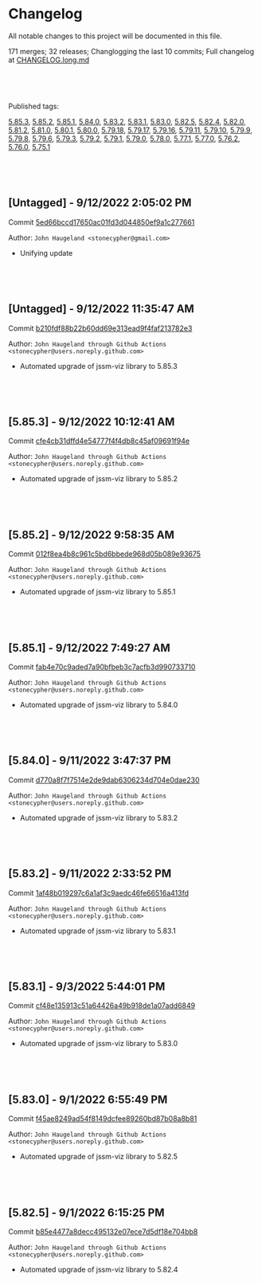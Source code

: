 # Changelog

All notable changes to this project will be documented in this file.

171 merges; 32 releases; Changlogging the last 10 commits; Full changelog at [CHANGELOG.long.md](CHANGELOG.long.md)



&nbsp;

&nbsp;

Published tags:

<a href="#5__85__3">5.85.3</a>, <a href="#5__85__2">5.85.2</a>, <a href="#5__85__1">5.85.1</a>, <a href="#5__84__0">5.84.0</a>, <a href="#5__83__2">5.83.2</a>, <a href="#5__83__1">5.83.1</a>, <a href="#5__83__0">5.83.0</a>, <a href="#5__82__5">5.82.5</a>, <a href="#5__82__4">5.82.4</a>, <a href="#5__82__0">5.82.0</a>, <a href="#5__81__2">5.81.2</a>, <a href="#5__81__0">5.81.0</a>, <a href="#5__80__1">5.80.1</a>, <a href="#5__80__0">5.80.0</a>, <a href="#5__79__18">5.79.18</a>, <a href="#5__79__17">5.79.17</a>, <a href="#5__79__16">5.79.16</a>, <a href="#5__79__11">5.79.11</a>, <a href="#5__79__10">5.79.10</a>, <a href="#5__79__9">5.79.9</a>, <a href="#5__79__8">5.79.8</a>, <a href="#5__79__6">5.79.6</a>, <a href="#5__79__3">5.79.3</a>, <a href="#5__79__2">5.79.2</a>, <a href="#5__79__1">5.79.1</a>, <a href="#5__79__0">5.79.0</a>, <a href="#5__78__0">5.78.0</a>, <a href="#5__77__1">5.77.1</a>, <a href="#5__77__0">5.77.0</a>, <a href="#5__76__2">5.76.2</a>, <a href="#5__76__0">5.76.0</a>, <a href="#5__75__1">5.75.1</a>





&nbsp;

&nbsp;

## [Untagged] - 9/12/2022 2:05:02 PM

Commit [5ed66bccd17650ac01fd3d044850ef9a1c277661](https://github.com/StoneCypher/jssm/commit/5ed66bccd17650ac01fd3d044850ef9a1c277661)

Author: `John Haugeland <stonecypher@gmail.com>`

  * Unifying update




&nbsp;

&nbsp;

## [Untagged] - 9/12/2022 11:35:47 AM

Commit [b210fdf88b22b60dd69e313ead9f4faf213782e3](https://github.com/StoneCypher/jssm/commit/b210fdf88b22b60dd69e313ead9f4faf213782e3)

Author: `John Haugeland through Github Actions <stonecypher@users.noreply.github.com>`

  * Automated upgrade of jssm-viz library to 5.85.3




&nbsp;

&nbsp;

<a name="5__85__3" />

## [5.85.3] - 9/12/2022 10:12:41 AM

Commit [cfe4cb31dffd4e54777f4f4db8c45af09691f94e](https://github.com/StoneCypher/jssm/commit/cfe4cb31dffd4e54777f4f4db8c45af09691f94e)

Author: `John Haugeland through Github Actions <stonecypher@users.noreply.github.com>`

  * Automated upgrade of jssm-viz library to 5.85.2




&nbsp;

&nbsp;

<a name="5__85__2" />

## [5.85.2] - 9/12/2022 9:58:35 AM

Commit [012f8ea4b8c961c5bd6bbede968d05b089e93675](https://github.com/StoneCypher/jssm/commit/012f8ea4b8c961c5bd6bbede968d05b089e93675)

Author: `John Haugeland through Github Actions <stonecypher@users.noreply.github.com>`

  * Automated upgrade of jssm-viz library to 5.85.1




&nbsp;

&nbsp;

<a name="5__85__1" />

## [5.85.1] - 9/12/2022 7:49:27 AM

Commit [fab4e70c9aded7a90bfbeb3c7acfb3d990733710](https://github.com/StoneCypher/jssm/commit/fab4e70c9aded7a90bfbeb3c7acfb3d990733710)

Author: `John Haugeland through Github Actions <stonecypher@users.noreply.github.com>`

  * Automated upgrade of jssm-viz library to 5.84.0




&nbsp;

&nbsp;

<a name="5__84__0" />

## [5.84.0] - 9/11/2022 3:47:37 PM

Commit [d770a8f7f7514e2de9dab6306234d704e0dae230](https://github.com/StoneCypher/jssm/commit/d770a8f7f7514e2de9dab6306234d704e0dae230)

Author: `John Haugeland through Github Actions <stonecypher@users.noreply.github.com>`

  * Automated upgrade of jssm-viz library to 5.83.2




&nbsp;

&nbsp;

<a name="5__83__2" />

## [5.83.2] - 9/11/2022 2:33:52 PM

Commit [1af48b019297c6a1af3c9aedc46fe66516a413fd](https://github.com/StoneCypher/jssm/commit/1af48b019297c6a1af3c9aedc46fe66516a413fd)

Author: `John Haugeland through Github Actions <stonecypher@users.noreply.github.com>`

  * Automated upgrade of jssm-viz library to 5.83.1




&nbsp;

&nbsp;

<a name="5__83__1" />

## [5.83.1] - 9/3/2022 5:44:01 PM

Commit [cf48e135913c51a64426a49b918de1a07add6849](https://github.com/StoneCypher/jssm/commit/cf48e135913c51a64426a49b918de1a07add6849)

Author: `John Haugeland through Github Actions <stonecypher@users.noreply.github.com>`

  * Automated upgrade of jssm-viz library to 5.83.0




&nbsp;

&nbsp;

<a name="5__83__0" />

## [5.83.0] - 9/1/2022 6:55:49 PM

Commit [f45ae8249ad54f8149dcfee89260bd87b08a8b81](https://github.com/StoneCypher/jssm/commit/f45ae8249ad54f8149dcfee89260bd87b08a8b81)

Author: `John Haugeland through Github Actions <stonecypher@users.noreply.github.com>`

  * Automated upgrade of jssm-viz library to 5.82.5




&nbsp;

&nbsp;

<a name="5__82__5" />

## [5.82.5] - 9/1/2022 6:15:25 PM

Commit [b85e4477a8decc495132e07ece7d5df18e704bb8](https://github.com/StoneCypher/jssm/commit/b85e4477a8decc495132e07ece7d5df18e704bb8)

Author: `John Haugeland through Github Actions <stonecypher@users.noreply.github.com>`

  * Automated upgrade of jssm-viz library to 5.82.4